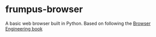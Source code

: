 # frumpus-browser
A basic web browser built in Python. Based on following the [Browser Engineering book](https://browser.engineering/)
